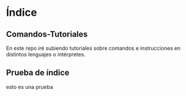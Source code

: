 # Índice
## Comandos-Tutoriales
En este repo iré subiendo tutoriales sobre comandos e instrucciones en distintos lenguajes o intérpretes.
## Prueba de índice
esto es una prueba
